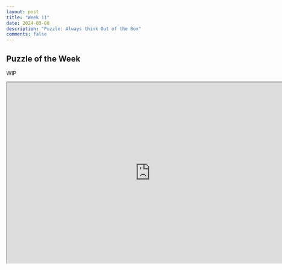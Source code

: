 ```yaml
---
layout: post
title: "Week 11"
date: 2024-03-08
description: "Puzzle: Always think Out of the Box"
comments: false
---
```


## Puzzle of the Week

WIP

<iframe src="https://fritz.chessbase.com?fen=1r4k1/p1qn1pP1/5Pn1/2p1pN1p/4B3/PP2P3/1B3P2/3QK3 w - - 0 30 w - - 0 2" style="width:760px;height:480px"></iframe>



